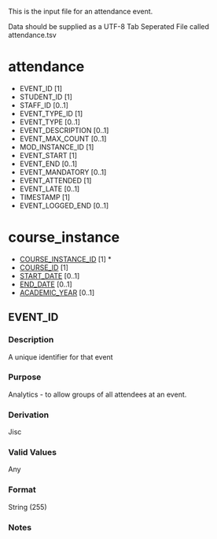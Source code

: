 This is the input file for an attendance event.

Data should be supplied as a UTF-8 Tab Seperated File called attendance.tsv

# attendance
* EVENT_ID [1]
* STUDENT_ID [1]
* STAFF_ID [0..1]
* EVENT_TYPE_ID [1]
* EVENT_TYPE [0..1]
* EVENT_DESCRIPTION [0..1]
* EVENT_MAX_COUNT [0..1]
* MOD_INSTANCE_ID [1]
* EVENT_START [1]
* EVENT_END [0..1]
* EVENT_MANDATORY [0..1]
* EVENT_ATTENDED [1]
* EVENT_LATE [0..1]
* TIMESTAMP [1]
* EVENT_LOGGED_END [0..1]

# course_instance
* [COURSE_INSTANCE_ID](#course_instance_id) [1] *
* [COURSE_ID](course.md#course_id) [1]
* [START_DATE](#start_date) [0..1]
* [END_DATE](#end_date) [0..1]
* [ACADEMIC_YEAR](#academic_year) [0..1]


## EVENT_ID 
### Description

A unique identifier for that event

### Purpose

Analytics - to allow groups of all attendees at an event.

### Derivation
Jisc

### Valid Values
Any

### Format
String (255)

### Notes
